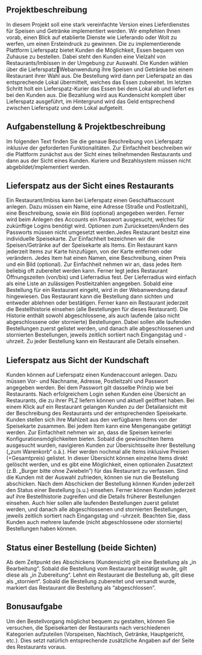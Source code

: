 ## Projektbeschreibung 
In diesem Projekt soll eine stark vereinfachte Version eines Lieferdienstes für Speisen und Getränke implementiert werden. Wir empfehlen Ihnen vorab, einen Blick auf etablierte Dienste wie Lieferando oder Wolt zu werfen, um einen Ersteindruck zu gewinnen.
Die zu implementierende Plattform Lieferspatz bietet Kunden die Möglichkeit, Essen bequem von Zuhause zu bestellen. Dabei steht den Kunden eine Vielzahl von Restaurants/Imbissen in der Umgebung zur Auswahl. Die Kunden wählen über die LieferspatzWebanwendung ihre Speisen und Getränke bei einem Restaurant ihrer Wahl aus. Die 
Bestellung wird dann per Lieferspatz an das entsprechende Lokal übermittelt, welches das Essen zubereitet. Im letzten Schritt holt ein Lieferspatz-Kurier das Essen bei dem Lokal ab und liefert es bei den Kunden aus. Die Bezahlung wird aus Kundensicht komplett über 
Lieferspatz ausgeführt, im Hintergrund wird das Geld entsprechend zwischen Lieferspatz und dem Lokal aufgeteilt.

## Aufgabenstellung & Projektbeschreibung 
Im folgenden Text finden Sie die genaue Beschreibung von Lieferspatz inklusive der geforderten Funktionalitäten. Zur Einfachheit beschreiben wir die Plattform zunächst aus der Sicht eines teilnehmenden Restaurants und dann aus der Sicht eines Kunden. Kuriere 
und Bezahlsystem müssen nicht abgebildet/implementiert werden. 

## Lieferspatz aus der Sicht eines Restaurants
Ein Restaurant/Imbiss kann bei Lieferspatz einen Geschäftsaccount anlegen. Dazu müssen ein Name, eine Adresse (Straße und Postleitzahl), eine Beschreibung, sowie ein Bild (optional) angegeben werden. Ferner wird beim Anlegen des Accounts ein Passwort 
ausgesucht, welches für zukünftige Logins benötigt wird. Optionen zum Zurücksetzen/Ändern des Passworts müssen nicht umgesetzt werden.Jedes Restaurant besitzt eine individuelle Speisekarte. Zur Einfachheit bezeichnen wir die 
Speisen/Getränke auf der Speisekarte als Items. Ein Restaurant kann jederzeit Items zur Karte hinzufügen, von der Karte entfernen oder verändern. Jedes Item hat einen Namen, eine Beschreibung, einen Preis und ein Bild (optional). Zur Einfachheit nehmen wir an, 
dass jedes Item beliebig oft zubereitet werden kann. Ferner legt jedes Restaurant Öffnungszeiten (von/bis) und Lieferradius fest. Der Lieferradius wird einfach als eine Liste an zulässigen Postleitzahlen angegeben.
Sobald eine Bestellung für ein Restaurant eingeht, wird in der Webanwendung darauf hingewiesen. Das Restaurant kann die Bestellung dann sichten und entweder ablehnen oder bestätigen. Ferner kann ein Restaurant jederzeit die Bestellhistorie einsehen (alle 
Bestellungen für dieses Restaurant). Die Historie enthält sowohl abgeschlossene, als auch laufende (also nicht abgeschlossene oder stornierte) Bestellungen. Dabei sollen alle laufenden Bestellungen zuerst gelistet werden, und danach alle abgeschlossenen und 
stornierten Bestellungen, jeweils zeitlich sortiert nach Eingangstag und -uhrzeit. Zu jeder Bestellung kann ein Restaurant alle Details einsehen.

## Lieferspatz aus Sicht der Kundschaft
Kunden können auf Lieferspatz einen Kundenaccount anlegen. Dazu müssen Vor- und Nachname, Adresse, Postleitzahl und Passwort angegeben werden. Bei dem Passwort gilt dasselbe Prinzip wie bei Restaurants. Nach erfolgreichem Login sehen Kunden eine Übersicht an Restaurants, die zu ihrer PLZ 
liefern können und aktuell geöffnet haben. Bei einem Klick auf ein Restaurant gelangen Kunden zu der Detailansicht mit der Beschreibung des Restaurants und der entsprechenden Speisekarte. Kunden stellen sich ihre Mahlzeit aus den verfügbaren Items von der Speisekarte 
zusammen. Bei jedem Item kann eine Mengenangabe getätigt werden. Zur Einfachheit nehmen wir an, dass die Speisen keinerlei Konfigurationsmöglichkeiten bieten. Sobald die gewünschten Items ausgesucht wurden, navigieren Kunden zur Übersichtsseite ihrer 
Bestellung („zum Warenkorb“ o.ä.). Hier werden nochmal alle Items inklusive Preisen (+Gesamtpreis) gelistet. In dieser Übersicht können einzelne Items direkt gelöscht werden, und es gibt eine Möglichkeit, einen optionalen Zusatztext (z.B. „Burger bitte ohne Zwiebeln”) für das Restaurant zu verfassen. Sind die Kunden mit der Auswahl zufrieden, 
können sie nun die Bestellung abschicken. Nach dem Abschicken der Bestellung können Kunden jederzeit den Status einer Bestellung (s.u.) einsehen. Ferner können Kunden jederzeit auf ihre Bestellhistorie zugreifen und die Details früherer Bestellungen einsehen. Auch hier sollen alle laufenden Bestellungen zuerst 
gelistet werden, und danach alle abgeschlossenen und stornierten Bestellungen, jeweils zeitlich sortiert nach Eingangstag und -uhrzeit. 
Beachten Sie, dass Kunden auch mehrere laufende (nicht abgeschlossene oder stornierte) Bestellungen haben können.

## Status einer Bestellung (beide Sichten)
Ab dem Zeitpunkt des Abschickens (Kundensicht) gilt eine Bestellung als „in Bearbeitung“. Sobald die Bestellung vom Restaurant bestätigt wurde, gilt diese als „in Zubereitung“. Lehnt ein Restaurant die Bestellung ab, 
gilt diese als „storniert“. Sobald die Bestellung zubereitet und versandt wurde, markiert das Restaurant die Bestellung als “abgeschlossen”.

## Bonusaufgabe
Um den Bestellvorgang möglichst bequem zu gestalten, können Sie versuchen, die Speisekarten der Restaurants nach verschiedenen Kategorien aufzuteilen (Vorspeisen, Nachtisch, Getränke, Hauptgericht, etc.). Dies setzt natürlich entsprechende zusätzliche 
Angaben auf der Seite des Restaurants voraus.
